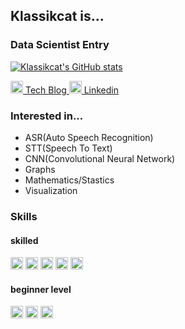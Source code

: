 ## Klassikcat is...

### Data Scientist Entry

[![Klassikcat's GitHub stats](https://github-readme-stats.vercel.app/api?username=klassikcat)](https://github.com/anuraghazra/github-readme-stats)

<a href="https://klassikcat.tistory.com/"><img src="https://blog.kakaocdn.net/dn/YOaV5/btqNCx5i2oI/SN6tL5BkJX7bUjlkUQwoW0/img.png" width=20px> Tech Blog </a>   <a href="https://www.linkedin.com/in/%EC%A0%95%ED%83%9C-%EC%8B%A0-3137781a8/"><img src="https://cdn-icons-png.flaticon.com/512/174/174857.png" width=20px> Linkedin</a> 

### Interested in...
- ASR(Auto Speech Recognition)
- STT(Speech To Text)
- CNN(Convolutional Neural Network)
- Graphs
- Mathematics/Stastics
- Visualization

### Skills
#### skilled
<img src="https://cdn3.iconfinder.com/data/icons/logos-and-brands-adobe/512/267_Python-512.png" width=20px> <img src="https://avatars.githubusercontent.com/u/15658638?s=280&v=4" width=20px> <img src="https://upload.wikimedia.org/wikipedia/commons/thumb/3/3f/Git_icon.svg/1024px-Git_icon.svg.png" width=20px> <img src="https://pandas.pydata.org/static/img/pandas_mark.svg" width=20px> <img src="https://numpy.org/images/logos/numpy.svg" width=20px> 

#### beginner level
<img src="https://upload.wikimedia.org/wikipedia/commons/thumb/1/10/PyTorch_logo_icon.svg/1200px-PyTorch_logo_icon.svg.png" height=20px> <img src="https://www.vhv.rs/dpng/d/456-4562295_library-of-javascript-icon-graphic-freeuse-png-files.png" width=20px> <img src="https://upload.wikimedia.org/wikipedia/commons/thumb/2/29/Postgresql_elephant.svg/1200px-Postgresql_elephant.svg.png" width=20px>
